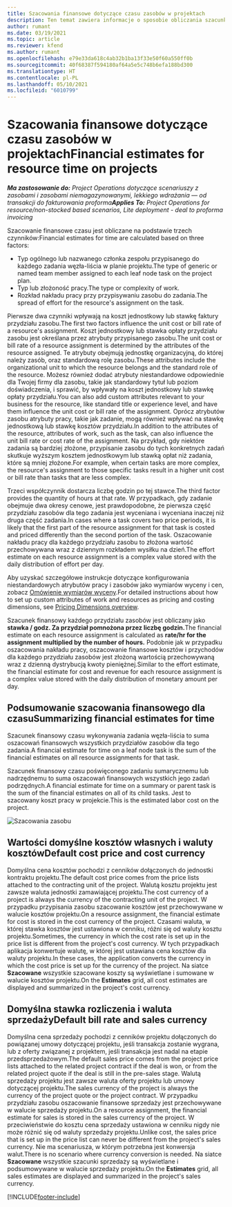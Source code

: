 ```yaml
---
title: Szacowania finansowe dotyczące czasu zasobów w projektach
description: Ten temat zawiera informacje o sposobie obliczania szacunków finansowych dotyczących czasu.
author: rumant
ms.date: 03/19/2021
ms.topic: article
ms.reviewer: kfend
ms.author: rumant
ms.openlocfilehash: e79e33da618c4ab32b1ba13f33e50f60a550ff0b
ms.sourcegitcommit: 40f68387f594180af64a5e5c748b6efa188bd300
ms.translationtype: HT
ms.contentlocale: pl-PL
ms.lasthandoff: 05/10/2021
ms.locfileid: "6010799"
---
```

# <a name="financial-estimates-for-resource-time-on-projects"></a><span data-ttu-id="34626-103">Szacowania finansowe dotyczące czasu zasobów w projektach</span><span class="sxs-lookup"><span data-stu-id="34626-103">Financial estimates for resource time on projects</span></span>

<span data-ttu-id="34626-104">_**Ma zastosowanie do:** Project Operations dotyczące scenariuszy z zasobami i zasobami niemagazynowanymi, lekkiego wdrażania — od transakcji do fakturowania proforma_</span><span class="sxs-lookup"><span data-stu-id="34626-104">_**Applies To:** Project Operations for resource/non-stocked based scenarios, Lite deployment - deal to proforma invoicing_</span></span>

<span data-ttu-id="34626-105">Szacowanie finansowe czasu jest obliczane na podstawie trzech czynników:</span><span class="sxs-lookup"><span data-stu-id="34626-105">Financial estimates for time are calculated based on three factors:</span></span> 

- <span data-ttu-id="34626-106">Typ ogólnego lub nazwanego członka zespołu przypisanego do każdego zadania węzła-liścia w planie projektu.</span><span class="sxs-lookup"><span data-stu-id="34626-106">The type of generic or named team member assigned to each leaf node task on the project plan.</span></span> 
- <span data-ttu-id="34626-107">Typ lub złożoność pracy.</span><span class="sxs-lookup"><span data-stu-id="34626-107">The type or complexity of work.</span></span>
- <span data-ttu-id="34626-108">Rozkład nakładu pracy przy przypisywaniu zasobu do zadania.</span><span class="sxs-lookup"><span data-stu-id="34626-108">The spread of effort for the resource's assignment on the task.</span></span> 

<span data-ttu-id="34626-109">Pierwsze dwa czynniki wpływają na koszt jednostkowy lub stawkę faktury przydziału zasobu.</span><span class="sxs-lookup"><span data-stu-id="34626-109">The first two factors influence the unit cost or bill rate of a resource's assignment.</span></span> <span data-ttu-id="34626-110">Koszt jednostkowy lub stawka opłaty przydziału zasobu jest określana przez atrybuty przypisanego zasobu.</span><span class="sxs-lookup"><span data-stu-id="34626-110">The unit cost or bill rate of a resource assignment is determined by the attributes of the resource assigned.</span></span> <span data-ttu-id="34626-111">Te atrybuty obejmują jednostkę organizacyjną, do której należy zasób, oraz standardową rolę zasobu.</span><span class="sxs-lookup"><span data-stu-id="34626-111">These attributes include the organizational unit to which the resource belongs and the standard role of the resource.</span></span> <span data-ttu-id="34626-112">Możesz również dodać atrybuty niestandardowe odpowiednie dla Twojej firmy dla zasobu, takie jak standardowy tytuł lub poziom doświadczenia, i sprawić, by wpływały na koszt jednostkowy lub stawkę opłaty przydziału.</span><span class="sxs-lookup"><span data-stu-id="34626-112">You can also add custom attributes relevant to your business for the resource, like standard title or experience level, and have them influence the unit cost or bill rate of the assignment.</span></span>
<span data-ttu-id="34626-113">Oprócz atrybutów zasobu atrybuty pracy, takie jak zadanie, mogą również wpływać na stawkę jednostkową lub stawkę kosztów przydziału.</span><span class="sxs-lookup"><span data-stu-id="34626-113">In addition to the attributes of the resource, attributes of work, such as the task, can also influence the unit bill rate or cost rate of the assignment.</span></span> <span data-ttu-id="34626-114">Na przykład, gdy niektóre zadania są bardziej złożone, przypisanie zasobu do tych konkretnych zadań skutkuje wyższym kosztem jednostkowym lub stawką opłat niż zadania, które są mniej złożone.</span><span class="sxs-lookup"><span data-stu-id="34626-114">For example, when certain tasks are more complex, the resource's assignment to those specific tasks result in a higher unit cost or bill rate than tasks that are less complex.</span></span>   

<span data-ttu-id="34626-115">Trzeci współczynnik dostarcza liczbę godzin po tej stawce.</span><span class="sxs-lookup"><span data-stu-id="34626-115">The third factor provides the quantity of hours at that rate.</span></span> <span data-ttu-id="34626-116">W przypadkach, gdy zadanie obejmuje dwa okresy cenowe, jest prawdopodobne, że pierwsza część przydziału zasobów dla tego zadania jest wyceniana i wyceniana inaczej niż druga część zadania.</span><span class="sxs-lookup"><span data-stu-id="34626-116">In cases where a task covers two price periods, it is likely that the first part of the resource assignment for that task is costed and priced differently than the second portion of the task.</span></span> <span data-ttu-id="34626-117">Oszacowanie nakładu pracy dla każdego przydziału zasobu to złożona wartość przechowywana wraz z dziennym rozkładem wysiłku na dzień.</span><span class="sxs-lookup"><span data-stu-id="34626-117">The effort estimate on each resource assignment is a complex value stored with the daily distribution of effort per day.</span></span>

<span data-ttu-id="34626-118">Aby uzyskać szczegółowe instrukcje dotyczące konfigurowania niestandardowych atrybutów pracy i zasobów jako wymiarów wyceny i cen, zobacz [Omówienie wymiarów wyceny](../pricing-costing/pricing-dimensions-overview.md).</span><span class="sxs-lookup"><span data-stu-id="34626-118">For detailed instructions about how to set up custom attributes of work and resources as pricing and costing dimensions, see [Pricing Dimensions overview](../pricing-costing/pricing-dimensions-overview.md).</span></span>

<span data-ttu-id="34626-119">Szacunek finansowy każdego przydziału zasobów jest obliczany jako **stawka / godz. Za przydział pomnożona przez liczbę godzin.**</span><span class="sxs-lookup"><span data-stu-id="34626-119">The financial estimate on each resource assignment is calculated as **rate/hr for the assignment multiplied by the number of hours.**</span></span>  <span data-ttu-id="34626-120">Podobnie jak w przypadku oszacowania nakładu pracy, oszacowanie finansowe kosztów i przychodów dla każdego przydziału zasobów jest złożoną wartością przechowywaną wraz z dzienną dystrybucją kwoty pieniężnej.</span><span class="sxs-lookup"><span data-stu-id="34626-120">Similar to the effort estimate, the financial estimate for cost and revenue for each resource assignment is a complex value stored with the daily distribution of monetary amount per day.</span></span> 

## <a name="summarizing-financial-estimates-for-time"></a><span data-ttu-id="34626-121">Podsumowanie szacowania finansowego dla czasu</span><span class="sxs-lookup"><span data-stu-id="34626-121">Summarizing financial estimates for time</span></span>
<span data-ttu-id="34626-122">Szacunek finansowy czasu wykonywania zadania węzła-liścia to suma oszacowań finansowych wszystkich przydziałów zasobów dla tego zadania.</span><span class="sxs-lookup"><span data-stu-id="34626-122">A financial estimate for time on a leaf node task is the sum of the financial estimates on all resource assignments for that task.</span></span>

<span data-ttu-id="34626-123">Szacunek finansowy czasu poświęconego zadaniu sumarycznemu lub nadrzędnemu to suma oszacowań finansowych wszystkich jego zadań podrzędnych.</span><span class="sxs-lookup"><span data-stu-id="34626-123">A financial estimate for time on a summary or parent task is the sum of the financial estimates on all of its child tasks.</span></span> <span data-ttu-id="34626-124">Jest to szacowany koszt pracy w projekcie.</span><span class="sxs-lookup"><span data-stu-id="34626-124">This is the estimated labor cost on the project.</span></span> 

![Szacowania zasobu](./media/navigation12.png)

## <a name="default-cost-price-and-cost-currency"></a><span data-ttu-id="34626-126">Wartości domyślne kosztów własnych i waluty kosztów</span><span class="sxs-lookup"><span data-stu-id="34626-126">Default cost price and cost currency</span></span>

<span data-ttu-id="34626-127">Domyślna cena kosztów pochodzi z cenników dołączonych do jednostki kontraktu projektu.</span><span class="sxs-lookup"><span data-stu-id="34626-127">The default cost price comes from the price lists attached to the contracting unit of the project.</span></span> <span data-ttu-id="34626-128">Walutą kosztu projektu jest zawsze waluta jednostki zamawiającej projektu.</span><span class="sxs-lookup"><span data-stu-id="34626-128">The cost currency of a project is always the currency of the contracting unit of the project.</span></span> <span data-ttu-id="34626-129">W przypadku przypisania zasobu szacowanie kosztów jest przechowywane w walucie kosztów projektu.</span><span class="sxs-lookup"><span data-stu-id="34626-129">On a resource assignment, the financial estimate for cost is stored in the cost currency of the project.</span></span> <span data-ttu-id="34626-130">Czasami waluta, w której stawka kosztów jest ustawiona w cenniku, różni się od waluty kosztu projektu.</span><span class="sxs-lookup"><span data-stu-id="34626-130">Sometimes, the currency in which the cost rate is set up in the price list is different from the project's cost currency.</span></span> <span data-ttu-id="34626-131">W tych przypadkach aplikacja konwertuje walutę, w której jest ustawiana cena kosztów dla waluty projektu.</span><span class="sxs-lookup"><span data-stu-id="34626-131">In these cases, the application converts the currency in which the cost price is set up for the currency of the project.</span></span> <span data-ttu-id="34626-132">Na siatce **Szacowane** wszystkie szacowane koszty są wyświetlane i sumowane w walucie kosztów projektu.</span><span class="sxs-lookup"><span data-stu-id="34626-132">On the **Estimates** grid, all cost estimates are displayed and summarized in the project's cost currency.</span></span> 

## <a name="default-bill-rate-and-sales-currency"></a><span data-ttu-id="34626-133">Domyślna stawka rozliczenia i waluta sprzedaży</span><span class="sxs-lookup"><span data-stu-id="34626-133">Default bill rate and sales currency</span></span>

<span data-ttu-id="34626-134">Domyślna cena sprzedaży pochodzi z cenników projektu dołączonych do powiązanej umowy dotyczącej projektu, jeśli transakcja zostanie wygrana, lub z oferty związanej z projektem, jeśli transakcja jest nadal na etapie przedsprzedażowym.</span><span class="sxs-lookup"><span data-stu-id="34626-134">The default sales price comes from the project price lists attached to the related project contract if the deal is won, or from the related project quote if the deal is still in the pre-sales stage.</span></span> <span data-ttu-id="34626-135">Walutą sprzedaży projektu jest zawsze waluta oferty projektu lub umowy dotyczącej projektu.</span><span class="sxs-lookup"><span data-stu-id="34626-135">The sales currency of the project is always the currency of the project quote or the project contract.</span></span> <span data-ttu-id="34626-136">W przypadku przydziału zasobu oszacowanie finansowe sprzedaży jest przechowywane w walucie sprzedaży projektu.</span><span class="sxs-lookup"><span data-stu-id="34626-136">On a resource assignment, the financial estimate for sales is stored in the sales currency of the project.</span></span> <span data-ttu-id="34626-137">W przeciwieństwie do kosztu cena sprzedaży ustawiona w cenniku nigdy nie może różnić się od waluty sprzedaży projektu.</span><span class="sxs-lookup"><span data-stu-id="34626-137">Unlike cost, the sales price that is set up in the price list can never be different from the project's sales currency.</span></span> <span data-ttu-id="34626-138">Nie ma scenariusza, w którym potrzebna jest konwersja walut.</span><span class="sxs-lookup"><span data-stu-id="34626-138">There is no scenario where currency conversion is needed.</span></span> <span data-ttu-id="34626-139">Na siatce **Szacowane** wszystkie szacunki sprzedaży są wyświetlane i podsumowywane w walucie sprzedaży projektu.</span><span class="sxs-lookup"><span data-stu-id="34626-139">On the **Estimates** grid, all sales estimates are displayed and summarized in the project's sales currency.</span></span> 

[!INCLUDE[footer-include](../includes/footer-banner.md)]
